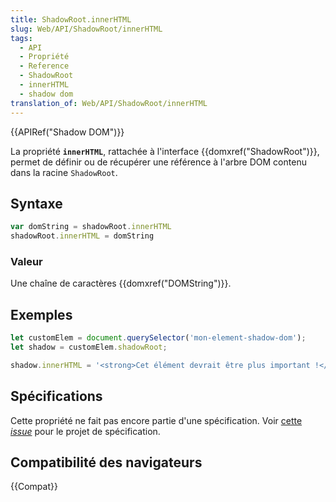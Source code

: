 ```yaml
---
title: ShadowRoot.innerHTML
slug: Web/API/ShadowRoot/innerHTML
tags:
  - API
  - Propriété
  - Reference
  - ShadowRoot
  - innerHTML
  - shadow dom
translation_of: Web/API/ShadowRoot/innerHTML
---
```


{{APIRef("Shadow DOM")}}

La propriété **`innerHTML`**, rattachée à l'interface {{domxref("ShadowRoot")}}, permet de définir ou de récupérer une référence à l'arbre DOM contenu dans la racine `ShadowRoot`.

## Syntaxe

```js
var domString = shadowRoot.innerHTML
shadowRoot.innerHTML = domString
```

### Valeur

Une chaîne de caractères {{domxref("DOMString")}}.

## Exemples

```js
let customElem = document.querySelector('mon-element-shadow-dom');
let shadow = customElem.shadowRoot;

shadow.innerHTML = '<strong>Cet élément devrait être plus important !</strong>';
```

## Spécifications

Cette propriété ne fait pas encore partie d'une spécification. Voir [cette _issue_](https://github.com/w3c/DOM-Parsing/issues/21) pour le projet de spécification.

## Compatibilité des navigateurs

{{Compat}}
